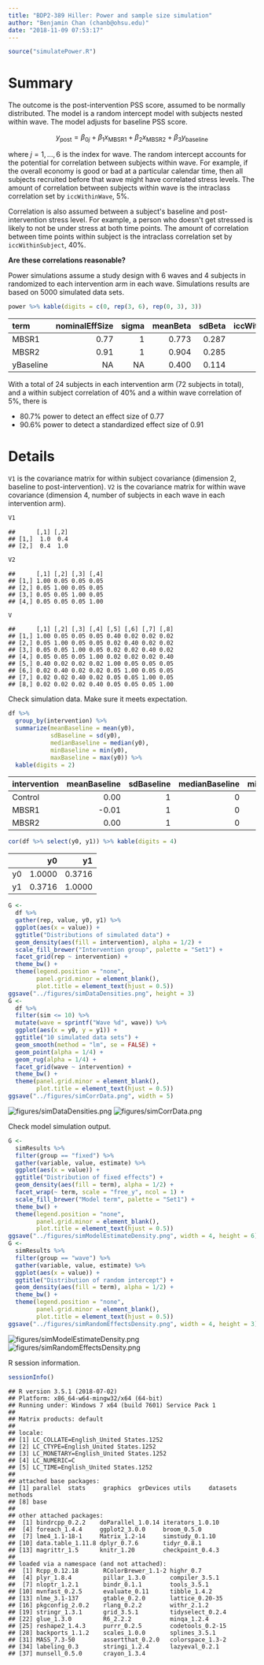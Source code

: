 ```yaml
---
title: "BDP2-389 Hiller: Power and sample size simulation"
author: "Benjamin Chan (chanb@ohsu.edu)"
date: "2018-11-09 07:53:17"
---
```



```r
source("simulatePower.R")
```

# Summary

The outcome is the post-intervention PSS score, assumed to be normally distributed.
The model is a random intercept model with subjects nested within wave.
The model adjusts for baseline PSS score.

$$
y_\text{post} = \beta_{0j} + \beta_1 x_\text{MBSR1} + \beta_2 x_\text{MBSR2} + \beta_3 y_\text{baseline}
$$

where $j = 1, \ldots, 6$ is the index for wave.
The random intercept accounts for the potential for correlation between subjects within wave.
For example, if the overall economy is good or bad at a particular calendar time, then all subjects recruited before that wave might have correlated stress levels.
The amount of correlation between subjects within wave is the intraclass correlation set by `iccWithinWave`, 5%.

Correlation is also assumed between a subject's baseline and post-intervention stress level.
For example, a person who doesn't get stressed is likely to not be under stress at both time points.
The amount of correlation between time points within subject is the intraclass correlation set by `iccWithinSubject`, 40%.

**Are these correlations reasonable?**

Power simulations assume a study design with 6 waves and 4 subjects in randomized to each intervention arm in each wave.
Simulations results are based on 5000 simulated data sets.


```r
power %>% kable(digits = c(0, rep(3, 6), rep(0, 3), 3))
```



|term      | nominalEffSize| sigma| meanBeta| sdBeta| iccWithinSubject| iccWithinWave| groupSize| nReject| nSim| power|
|:---------|--------------:|-----:|--------:|------:|----------------:|-------------:|---------:|-------:|----:|-----:|
|MBSR1     |           0.77|     1|    0.773|  0.287|              0.4|          0.05|        24|    4034| 5000| 0.807|
|MBSR2     |           0.91|     1|    0.904|  0.285|              0.4|          0.05|        24|    4530| 5000| 0.906|
|yBaseline |             NA|    NA|    0.400|  0.114|              0.4|          0.05|        24|    4669| 5000| 0.934|

With a total of 24 subjects in each intervention arm 
(72 subjects in total), 
and a within subject correlation of 40% 
and a within wave correlation of 5%, 
there is

* 80.7% 
  power to detect an effect size of 
  0.77
* 90.6% 
  power to detect a standardized effect size of 
  0.91

# Details

`V1` is the covariance matrix for within subject covariance (dimension 2, baseline to post-intervention).
`V2` is the covariance matrix for within wave covariance (dimension 4, number of subjects in each wave in each intervention arm).


```r
V1
```

```
##      [,1] [,2]
## [1,]  1.0  0.4
## [2,]  0.4  1.0
```

```r
V2
```

```
##      [,1] [,2] [,3] [,4]
## [1,] 1.00 0.05 0.05 0.05
## [2,] 0.05 1.00 0.05 0.05
## [3,] 0.05 0.05 1.00 0.05
## [4,] 0.05 0.05 0.05 1.00
```

```r
V
```

```
##      [,1] [,2] [,3] [,4] [,5] [,6] [,7] [,8]
## [1,] 1.00 0.05 0.05 0.05 0.40 0.02 0.02 0.02
## [2,] 0.05 1.00 0.05 0.05 0.02 0.40 0.02 0.02
## [3,] 0.05 0.05 1.00 0.05 0.02 0.02 0.40 0.02
## [4,] 0.05 0.05 0.05 1.00 0.02 0.02 0.02 0.40
## [5,] 0.40 0.02 0.02 0.02 1.00 0.05 0.05 0.05
## [6,] 0.02 0.40 0.02 0.02 0.05 1.00 0.05 0.05
## [7,] 0.02 0.02 0.40 0.02 0.05 0.05 1.00 0.05
## [8,] 0.02 0.02 0.02 0.40 0.05 0.05 0.05 1.00
```

Check simulation data.
Make sure it meets expectation.


```r
df %>%
  group_by(intervention) %>%
  summarize(meanBaseline = mean(y0),
            sdBaseline = sd(y0),
            medianBaseline = median(y0),
            minBaseline = min(y0),
            maxBaseline = max(y0)) %>%
  kable(digits = 2)
```



|intervention | meanBaseline| sdBaseline| medianBaseline| minBaseline| maxBaseline|
|:------------|------------:|----------:|--------------:|-----------:|-----------:|
|Control      |         0.00|          1|              0|       -4.55|        4.43|
|MBSR1        |        -0.01|          1|              0|       -4.29|        4.42|
|MBSR2        |         0.00|          1|              0|       -4.50|        4.91|

```r
cor(df %>% select(y0, y1)) %>% kable(digits = 4)
```



|   |     y0|     y1|
|:--|------:|------:|
|y0 | 1.0000| 0.3716|
|y1 | 0.3716| 1.0000|


```r
G <- 
  df %>%
  gather(rep, value, y0, y1) %>%
  ggplot(aes(x = value)) +
  ggtitle("Distributions of simulated data") +
  geom_density(aes(fill = intervention), alpha = 1/2) +
  scale_fill_brewer("Intervention group", palette = "Set1") +
  facet_grid(rep ~ intervention) +
  theme_bw() +
  theme(legend.position = "none",
        panel.grid.minor = element_blank(),
        plot.title = element_text(hjust = 0.5))
ggsave("../figures/simDataDensities.png", height = 3)
G <-
  df %>%
  filter(sim <= 10) %>%
  mutate(wave = sprintf("Wave %d", wave)) %>%
  ggplot(aes(x = y0, y = y1)) +
  ggtitle("10 simulated data sets") +
  geom_smooth(method = "lm", se = FALSE) +
  geom_point(alpha = 1/4) +
  geom_rug(alpha = 1/4) +
  facet_grid(wave ~ intervention) +
  theme_bw() +
  theme(panel.grid.minor = element_blank(),
        plot.title = element_text(hjust = 0.5))
ggsave("../figures/simCorrData.png", width = 5)
```

![figures/simDataDensities.png](figures/simDataDensities.png)
![figures/simCorrData.png](figures/simCorrData.png)

Check model simulation output.


```r
G <- 
  simResults %>%
  filter(group == "fixed") %>%
  gather(variable, value, estimate) %>%
  ggplot(aes(x = value)) +
  ggtitle("Distribution of fixed effects") +
  geom_density(aes(fill = term), alpha = 1/2) +
  facet_wrap(~ term, scale = "free_y", ncol = 1) +
  scale_fill_brewer("Model term", palette = "Set1") +
  theme_bw() +
  theme(legend.position = "none",
        panel.grid.minor = element_blank(),
        plot.title = element_text(hjust = 0.5))
ggsave("../figures/simModelEstimateDensity.png", width = 4, height = 6)
G <- 
  simResults %>%
  filter(group == "wave") %>%
  gather(variable, value, estimate) %>%
  ggplot(aes(x = value)) +
  ggtitle("Distribution of random intercept") +
  geom_density(aes(fill = term), alpha = 1/2) +
  theme_bw() +
  theme(legend.position = "none",
        panel.grid.minor = element_blank(),
        plot.title = element_text(hjust = 0.5))
ggsave("../figures/simRandomEffectsDensity.png", width = 4, height = 3)
```

![figures/simModelEstimateDensity.png](figures/simModelEstimateDensity.png)
![figures/simRandomEffectsDensity.png](figures/simRandomEffectsDensity.png)


R session information.


```r
sessionInfo()
```

```
## R version 3.5.1 (2018-07-02)
## Platform: x86_64-w64-mingw32/x64 (64-bit)
## Running under: Windows 7 x64 (build 7601) Service Pack 1
## 
## Matrix products: default
## 
## locale:
## [1] LC_COLLATE=English_United States.1252 
## [2] LC_CTYPE=English_United States.1252   
## [3] LC_MONETARY=English_United States.1252
## [4] LC_NUMERIC=C                          
## [5] LC_TIME=English_United States.1252    
## 
## attached base packages:
## [1] parallel  stats     graphics  grDevices utils     datasets  methods  
## [8] base     
## 
## other attached packages:
##  [1] bindrcpp_0.2.2    doParallel_1.0.14 iterators_1.0.10 
##  [4] foreach_1.4.4     ggplot2_3.0.0     broom_0.5.0      
##  [7] lme4_1.1-18-1     Matrix_1.2-14     simstudy_0.1.10  
## [10] data.table_1.11.8 dplyr_0.7.6       tidyr_0.8.1      
## [13] magrittr_1.5      knitr_1.20        checkpoint_0.4.3 
## 
## loaded via a namespace (and not attached):
##  [1] Rcpp_0.12.18       RColorBrewer_1.1-2 highr_0.7         
##  [4] plyr_1.8.4         pillar_1.3.0       compiler_3.5.1    
##  [7] nloptr_1.2.1       bindr_0.1.1        tools_3.5.1       
## [10] mvnfast_0.2.5      evaluate_0.11      tibble_1.4.2      
## [13] nlme_3.1-137       gtable_0.2.0       lattice_0.20-35   
## [16] pkgconfig_2.0.2    rlang_0.2.2        withr_2.1.2       
## [19] stringr_1.3.1      grid_3.5.1         tidyselect_0.2.4  
## [22] glue_1.3.0         R6_2.2.2           minqa_1.2.4       
## [25] reshape2_1.4.3     purrr_0.2.5        codetools_0.2-15  
## [28] backports_1.1.2    scales_1.0.0       splines_3.5.1     
## [31] MASS_7.3-50        assertthat_0.2.0   colorspace_1.3-2  
## [34] labeling_0.3       stringi_1.2.4      lazyeval_0.2.1    
## [37] munsell_0.5.0      crayon_1.3.4
```
